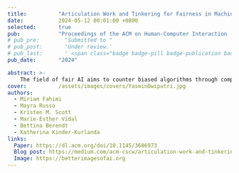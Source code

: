 ```yaml
---
title:          "Articulation Work and Tinkering for Fairness in Machine Learning"
date:           2024-05-12 00:01:00 +0800
selected:       true
pub:            "Proceedings of the ACM on Human-Computer Interaction (CSCW)"
# pub_pre:        "Submitted to "
# pub_post:       'Under review.'
# pub_last:       ' <span class="badge badge-pill badge-publication badge-success">Spotlight</span>'
pub_date:       "2024"

abstract: >-
    The field of fair AI aims to counter biased algorithms through computational modelling. However, it faces increasing criticism for perpetuating the use of overly technical and reductionist methods. In this paper, we study the tension between computer science (CS) and socially-oriented and interdisciplinary (SOI) research we observe within the emerging field of fair AI. We draw on the concepts of  'organizational alignment' and 'doability' to discuss how organizational conditions, articulation work, and ambiguities of the social world constrain the doability of SOI research for CS researchers.
cover:          /assets/images/covers/YasminDwiputri.jpg
authors:
  - Miriam Fahimi
  - Mayra Russo
  - Kristen M. Scott
  - Marie-Esther Vidal
  - Bettina Berendt
  - Katherina Kinder-Kurlanda
links:
  Paper: https://dl.acm.org/doi/10.1145/3686973
  Blog post: https://medium.com/acm-cscw/articulation-work-and-tinkering-for-fairness-in-machine-learning-f3be36a904e5
  Image: https://betterimagesofai.org
---
```

